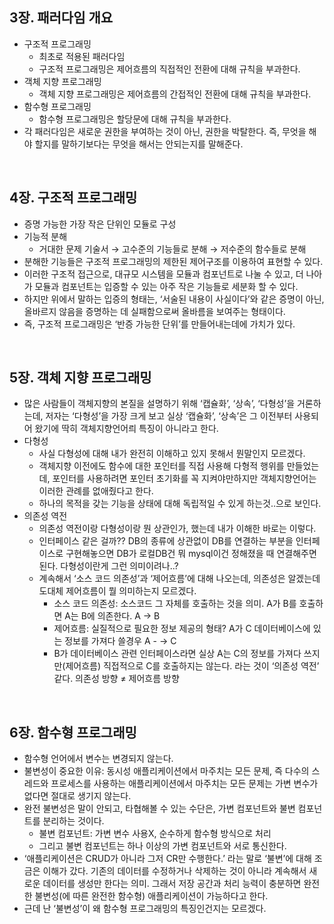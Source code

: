 ## 3장. 패러다임 개요

- 구조적 프로그래밍
  - 최초로 적용된 패러다임
  - 구조적 프로그래밍은 제어흐름의 직접적인 전환에 대해 규칙을 부과한다.
- 객체 지향 프로그래밍
  - 객체 지향 프로그래밍은 제어흐름의 간접적인 전환에 대해 규칙을 부과한다.
- 함수형 프로그래밍
  - 함수형 프로그래밍은 할당문에 대해 규칙을 부과한다.
- 각 패러다임은 새로운 권한을 부여하는 것이 아닌, 권한을 박탈한다. 즉, 무엇을 해야 할지를 말하기보다는 무엇을 해서는 안되는지를 말해준다.

<br>

## 4장. 구조적 프로그래밍

- 증명 가능한 가장 작은 단위인 모듈로 구성
- 기능적 분해
  - 거대한 문제 기술서 → 고수준의 기능들로 분해 → 저수준의 함수들로 분해
- 분해한 기능들은 구조적 프로그래밍의 제한된 제어구조를 이용하여 표현할 수 있다.
- 이러한 구조적 접근으로, 대규모 시스템을 모듈과 컴포넌트로 나눌 수 있고, 더 나아가 모듈과 컴포넌트는 입증할 수 있는 아주 작은 기능들로 세분화 할 수 있다.
- 하지만 위에서 말하는 입증의 형태는, ‘서술된 내용이 사실이다’와 같은 증명이 아닌, 올바르지 않음을 증명하는 데 실패함으로써 올바름을 보여주는 형태이다.
- 즉, 구조적 프로그래밍은 ‘반증 가능한 단위’를 만들어내는데에 가치가 있다.

<br>

## 5장. 객체 지향 프로그래밍

- 많은 사람들이 객체지향의 본질을 설명하기 위해 ‘캡슐화’, ‘상속’, ‘다형성’을 거론하는데, 저자는 ‘다형성’을 가장 크게 보고 실상 ‘캡슐화’, ‘상속’은 그 이전부터 사용되어 왔기에 딱히 객체지향언어릐 특징이 아니라고 한다.
- 다형성
  - 사실 다형성에 대해 내가 완전히 이해하고 있지 못해서 뭔말인지 모르겠다.
  - 객체지향 이전에도 함수에 대한 포인터를 직접 사용해 다형적 행위를 만들었는데, 포인터를 사용하려면 포인터 초기화를 꼭 지켜야만하지만 객체지향언어는 이러한 관례를 없애줬다고 한다.
  - 하나의 목적을 갖는 기능을 상태에 대해 독립적일 수 있게 하는것..으로 보인다.
- 의존성 역전
  - 의존성 역전이랑 다형성이랑 뭔 상관인가, 했는데 내가 이해한 바로는 이렇다.
  - 인터페이스 같은 걸까?? DB의 종류에 상관없이 DB를 연결하는 부분을 인터페이스로 구현해놓으면 DB가 로컬DB건 뭐 mysql이건 정해졌을 때 연결해주면 된다. 다형성이란게 그런 의미이려나..?
  - 계속해서 ‘소스 코드 의존성’과 ‘제어흐름’에 대해 나오는데, 의존성은 알겠는데 도대체 제어흐름이 뭘 의미하는지 모르겠다.
    - 소스 코드 의존성: 소스코드 그 자체를 호출하는 것을 의미. A가 B를 호출하면 A는 B에 의존한다. A → B
    - 제어흐름: 실질적으로 필요한 정보 제공의 형태? A가 C 데이터베이스에 있는 정보를 가져다 쓸경우 A - -> C
    - B가 데이터베이스 관련 인터페이스라면 실상 A는 C의 정보를 가져다 쓰지만(제어흐름) 직접적으로 C를 호출하지는 않는다. 라는 것이 ‘의존성 역전’ 같다. 의존성 방향 ≠ 제어흐름 방향

<br>

## 6장. 함수형 프로그래밍

- 함수형 언어에서 변수는 변경되지 않는다.
- 불변성이 중요한 이유: 동시성 애플리케이션에서 마주치는 모든 문제, 즉 다수의 스레드와 프로세스를 사용하는 애플리케이션에서 마주치는 모든 문제는 가변 변수가 없다면 절대로 생기지 않는다.
- 완전 불변성은 말이 안되고, 타협해볼 수 있는 수단은, 가변 컴포넌트와 불변 컴포넌트를 분리하는 것이다.
  - 불변 컴포넌트: 가변 변수 사용X, 순수하게 함수형 방식으로 처리
  - 그리고 불변 컴포넌트는 하나 이상의 가변 컴포넌트와 서로 통신한다.
- ‘애플리케이션은 CRUD가 아니라 그저 CR만 수행한다.’ 라는 말로 ‘불변’에 대해 조금은 이해가 갔다. 기존의 데이터를 수정하거나 삭제하는 것이 아니라 계속해서 새로운 데이터를 생성만 한다는 의미. 그래서 저장 공간과 처리 능력이 충분하면 완전한 불변성(에 따른 완전한 함수형) 애플리케이션이 가능하다고 한다.
- 근데 난 ‘불변성’이 왜 함수형 프로그래밍의 특징인건지는 모르겠다.
